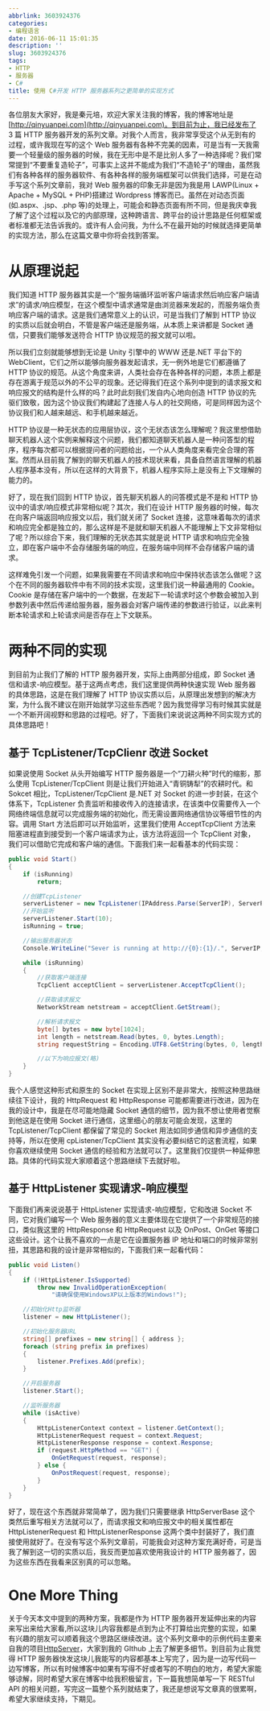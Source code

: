 ```yaml
---
abbrlink: 3603924376
categories:
- 编程语言
date: 2016-06-11 15:01:35
description: ''
slug: 3603924376
tags:
- HTTP
- 服务器
- C#
title: 使用 C#开发 HTTP 服务器系列之更简单的实现方式
---
```


各位朋友大家好，我是秦元培，欢迎大家关注我的博客，我的博客地址是[http://qinyuanpei.com](http://qinyuanpei.com)。到目前为止，我已经发布了 3 篇 HTTP 服务器开发的系列文章。对我个人而言，我非常享受这个从无到有的过程，或许我现在写的这个 Web 服务器有各种不完美的因素，可是当有一天我需要一个轻量级的服务器的时候，我在无形中是不是比别人多了一种选择呢？我们常常提到“不要重复造轮子”，可事实上这并不能成为我们“不造轮子”的理由，虽然我们有各种各样的服务器软件、有各种各样的服务端框架可以供我们选择，可是在动手写这个系列文章前，我对 Web 服务器的印象无非是因为我是用 LAWP(Linux + Apache + MySQL + PHP)搭建过 Wordpress 博客而已。虽然在对动态页面(如.aspx、.jsp、.php 等)的处理上，可能会和静态页面有所不同，但是我庆幸我了解了这个过程以及它的内部原理，这种跨语言、跨平台的设计思路是任何框架或者标准都无法告诉我的。或许有人会问我，为什么不在最开始的时候就选择更简单的实现方法，那么在这篇文章中你将会找到答案。

<!--more-->
# 从原理说起
我们知道 HTTP 服务器其实是一个“服务端循环监听客户端请求然后响应客户端请求”的请求/响应模型，在这个模型中请求通常是由浏览器来发起的，而服务端负责响应客户端的请求。这是我们通常意义上的认识，可是当我们了解到 HTTP 协议的实质以后就会明白，不管是客户端还是服务端，从本质上来讲都是 Socket 通信，只要我们能够发送符合 HTTP 协议规范的报文就可以啦。

所以我们立刻就能够想到无论是 Unity 引擎中的 WWW 还是.NET 平台下的 WebClient，它们之所以能够向服务器发起请求，无一例外地是它们都遵循了 HTTP 协议的规范。从这个角度来讲，人类社会存在各种各样的问题，本质上都是存在游离于规范以外的不公平的现象。还记得我们在这个系列中提到的请求报文和响应报文的结构是什么样的吗？此时此刻我们发自内心地向创造 HTTP 协议的先驱们致敬，因为这个协议我们构建起了连接人与人的社交网络，可是同样因为这个协议我们和人越来越远、和手机越来越近。


HTTP 协议是一种无状态的应用层协议，这个无状态该怎么理解呢？我这里想借助聊天机器人这个实例来解释这个问题，我们都知道聊天机器人是一种问答型的程序，程序每次都可以根据提问者的问题给出，一个从人类角度来看完全合理的答案。然而从目前我了解到的聊天机器人的技术现状来看，具备自然语言理解的机器人程序基本没有，所以在这样的大背景下，机器人程序实际上是没有上下文理解的能力的。

好了，现在我们回到 HTTP 协议，首先聊天机器人的问答模式是不是和 HTTP 协议中的请求/响应模式非常相似呢？其次，我们在设计 HTTP 服务器的时候，每次在向客户端返回响应报文以后，我们就关闭了 Socket 连接，这意味着每次的请求和响应完全都是独立的，那么这样是不是就和聊天机器人不能理解上下文非常相似了呢？所以综合下来，我们理解的无状态其实就是说 HTTP 请求和响应完全独立，即在客户端中不会存储服务端的响应，在服务端中同样不会存储客户端的请求。

这样难免引发一个问题，如果我需要在不同请求和响应中保持状态该怎么做呢？这个在不同的服务器软件中有不同的技术实现，这里我们说一种最通用的 Cookie。Cookie 是存储在客户端中的一个数据，在发起下一轮请求时这个参数会被加入到参数列表中然后传递给服务器，服务器会对客户端传递的参数进行验证，以此来判断本轮请求和上轮请求间是否存在上下文联系。

# 两种不同的实现
到目前为止我们了解的 HTTP 服务器开发，实际上由两部分组成，即 Socket 通信和请求-响应模型。基于这两点考虑，我们这里提供两种快速实现 Web 服务器的具体思路，这是在我们理解了 HTTP 协议实质以后，从原理出发想到的解决方案，为什么我不建议在刚开始就学习这些东西呢？因为我觉得学习有时候其实就是一个不断开阔视野和思路的过程吧。好了，下面我们来说说这两种不同实现方式的具体思路吧！

## 基于 TcpListener/TcpClienr 改进 Socket

如果说使用 Socket 从头开始编写 HTTP 服务器是一个“刀耕火种”时代的缩影，那么使用 TcpListener/TcpClient 则是让我们开始进入“青铜铸犁”的农耕时代。和 Sokcet 相比，TcpListener/TcpClient 是.NET 对 Socket 的进一步封装，在这个体系下，TcpListener 负责监听和接收传入的连接请求，在该类中仅需要传入一个网络终端信息就可以完成服务端的初始化，而无需设置网络通信协议等细节性的内容。调用 Start 方法后即可以开始监听，这里我们使用 AcceptTcpClient 方法来阻塞进程直到接受到一个客户端请求为止，该方法将返回一个 TcpClient 对象，我们可以借助它完成和客户端的通信。下面我们来一起看基本的代码实现：
```csharp
public void Start()
{
    if (isRunning)
        return;

    //创建TcpListener
    serverListener = new TcpListener(IPAddress.Parse(ServerIP), ServerPort);
    //开始监听
    serverListener.Start(10);
    isRunning = true;

    //输出服务器状态
    Console.WriteLine("Sever is running at http://{0}:{1}/.", ServerIP, ServerPort);

    while (isRunning)
    {
        //获取客户端连接
        TcpClient acceptClient = serverListener.AcceptTcpClient();

        //获取请求报文
        NetworkStream netstream = acceptClient.GetStream();

        //解析请求报文
        byte[] bytes = new byte[1024];
        int length = netstream.Read(bytes, 0, bytes.Length);
        string requestString = Encoding.UTF8.GetString(bytes, 0, length);

        //以下为响应报文(略)
    }
}
```
我个人感觉这种形式和原生的 Socket 在实现上区别不是非常大，按照这种思路继续往下设计，我的 HttpRequest 和 HttpResponse 可能都需要进行改进，因为在我的设计中，我是在尽可能地隐藏 Socket 通信的细节，因为我不想让使用者觉察到他这是在使用 Socket 进行通信，这里细心的朋友可能会发现，这里的 TcpListener/TcpClient 都保留了常见的 Socket 用法如同步通信和异步通信的支持等，所以在使用 cpListener/TcpClient 其实没有必要纠结它的这套流程，如果你喜欢继续使用 Socket 通信的经验和方法就可以了。这里我们仅提供一种延伸思路。具体的代码实现大家顺着这个思路继续下去就好啦。

## 基于 HttpListener 实现请求-响应模型

下面我们再来说说基于 HttpListener 实现请求-响应模型，它和改进 Socket 不同，它对我们编写一个 Web 服务器的意义主要体现在它提供了一个非常规范的接口，类似我这里的 HttpResponse 和 HttpRequest 以及 OnPost、OnGet 等接口这些设计。这个让我不喜欢的一点是它在设置服务器 IP 地址和端口的时候非常别扭，其思路和我的设计是非常相似的，下面我们来一起看代码：

```csharp
public void Listen()
{
    if (!HttpListener.IsSupported)
        throw new InvalidOperationException(
            "请确保使用WindowsXP以上版本的Windows!");

    //初始化Http监听器
    listener = new HttpListener();

    //初始化服务器URL
    string[] prefixes = new string[] { address };
    foreach (string prefix in prefixes)
    {
        listener.Prefixes.Add(prefix);
    }

    //开启服务器
    listener.Start();

    //监听服务器
    while (isActive)
    {
        HttpListenerContext context = listener.GetContext();
        HttpListenerRequest request = context.Request;
        HttpListenerResponse response = context.Response;
        if (request.HttpMethod == "GET") {
            OnGetRequest(request, response);
        } else {
            OnPostRequest(request, response);
        }
    }
}
```
好了，现在这个东西就非常简单了，因为我们只需要继承 HttpServerBase 这个类然后重写相关方法就可以了，而请求报文和响应报文中的相关属性都在 HttpListenerRequest 和 HttpListenerResponse 这两个类中封装好了，我们直接使用就好了。在没有写这个系列文章前，可能我会对这种方案充满好奇，可是当我了解到这一切的实质以后，我反而更加喜欢使用我设计的 HTTP 服务器了，因为这些东西在我看来区别真的可以忽略。

# One More Thing
关于今天本文中提到的两种方案，我都是作为 HTTP 服务器开发延伸出来的内容来写出来给大家看,所以这块儿内容我都是点到为止不打算给出完整的实现，如果有兴趣的朋友可以顺着我这个思路区继续改进。这个系列文章中的示例代码主要来自我的项目[HttpServer](https://github.com/qinyuanpei/HttpServer)，大家到我的 GIthub 上去了解更多细节。到目前为止我觉得 HTTP 服务器快发这块儿我能写的内容都基本上写完了，因为是一边写代码一边写博客，所以有时候博客中如果有写得不好或者写的不明白的地方，希望大家能够谅解，同时希望大家在博客中给我积极留言，下一篇我想简单写一下 RESTful API 的相关问题，写完这一篇整个系列就结束了，我还是想说写文章真的很累啊，希望大家继续支持，下期见。